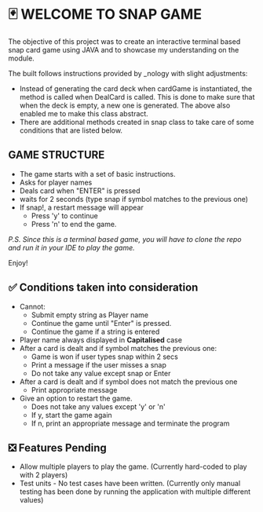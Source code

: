 # :black_joker: WELCOME TO SNAP GAME 

The objective of this project was to create an interactive terminal based snap card game using JAVA and to showcase my understanding on the module.

The built follows instructions provided by _nology with slight adjustments:
* Instead of generating the card deck when cardGame is instantiated, the method is called when DealCard is called.
  This is done to make sure that when the deck is empty, a new one is generated.
  The above also enabled me to make this class abstract.
* There are additional methods created in snap class to take care of some conditions that are listed below.

## GAME STRUCTURE
* The game starts with a set of basic instructions.
* Asks for player names
* Deals card when "ENTER" is pressed
* waits for 2 seconds (type snap if symbol matches to the previous one)
* If snap!, a restart message will appear
    * Press 'y' to continue
    * Press 'n' to end the game.

_P.S. Since this is a terminal based game, you will have to clone the repo and run it in your IDE to play the game._

Enjoy!

## :white_check_mark: Conditions taken into consideration
* Cannot:
  * Submit empty string as Player name
  * Continue the game until "Enter" is pressed.
  * Continue the game if a string is entered
* Player name always displayed in **Capitalised** case
* After a card is dealt and if symbol matches the previous one:
  * Game is won if user types snap within 2 secs
  * Print a message if the user misses a snap
  * Do not take any value except snap or Enter
* After a card is dealt and if symbol does not match the previous one
  * Print appropriate message
* Give an option to restart the game.
  * Does not take any values except 'y' or 'n'
  * If y, start the game again
  * If n, print an appropriate message and terminate the program
  
## :negative_squared_cross_mark: Features Pending
* Allow multiple players to play the game. (Currently hard-coded to play with 2 players)
* Test units - No test cases have been written. (Currently only manual testing has been done by running the application with multiple different values)
  
